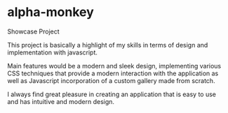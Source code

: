 # alpha-monkey

Showcase Project

This project is basically a highlight of my skills in terms of design and implementation with javascript.

Main features would be a modern and sleek design, implementing various CSS techniques that provide a modern interaction with the application as well as Javascript incorporation of a custom gallery made from scratch.

I always find great pleasure in creating an application that is easy to use and has intuitive and modern design.
